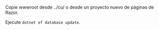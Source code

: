 Copie wwwroot desde ../cu/ o desde un proyecto nuevo de páginas de Razor.

Ejecute `dotnet ef database update`.
